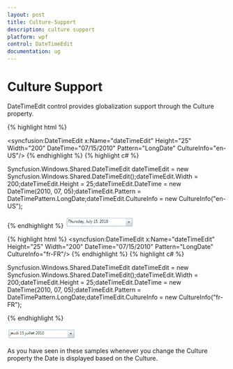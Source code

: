 ```yaml
---
layout: post
title: Culture-Support
description: culture support
platform: wpf
control: DateTimeEdit
documentation: ug
---
```


# Culture Support

DateTimeEdit control provides globalization support through the Culture property. 



{% highlight html %}

<syncfusion:DateTimeEdit x:Name="dateTimeEdit" Height="25" Width="200"                          DateTime="07/15/2010" Pattern="LongDate" CultureInfo="en-US"/>
{% endhighlight  %}
{% highlight c# %}


Syncfusion.Windows.Shared.DateTimeEdit dateTimeEdit = new                           Syncfusion.Windows.Shared.DateTimeEdit();dateTimeEdit.Width = 200;dateTimeEdit.Height = 25;dateTimeEdit.DateTime = new DateTime(2010, 07, 05);dateTimeEdit.Pattern = DateTimePattern.LongDate;dateTimeEdit.CultureInfo = new CultureInfo("en-US");


{% endhighlight  %}
![](Culture-Support_images/Culture-Support_img1.png)







{% highlight html %}
<syncfusion:DateTimeEdit x:Name="dateTimeEdit" Height="25" Width="200"                          DateTime="07/15/2010" Pattern="LongDate" CultureInfo="fr-FR"/>
{% endhighlight %}
{% highlight c# %}


Syncfusion.Windows.Shared.DateTimeEdit dateTimeEdit = new                           Syncfusion.Windows.Shared.DateTimeEdit();dateTimeEdit.Width = 200;dateTimeEdit.Height = 25;dateTimeEdit.DateTime = new DateTime(2010, 07, 05);dateTimeEdit.Pattern = DateTimePattern.LongDate;dateTimeEdit.CultureInfo = new CultureInfo("fr-FR");

{% endhighlight  %}

![](Culture-Support_images/Culture-Support_img2.png)





As you have seen in these samples whenever you change the Culture property the Date is displayed based on the Culture.

